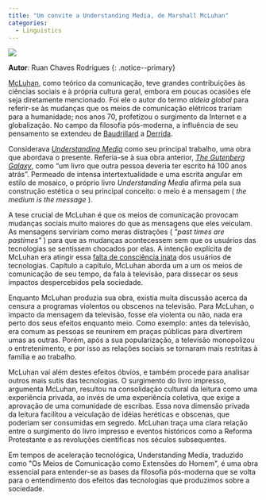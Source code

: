 ```yaml
---
title: "Um convite a Understanding Media, de Marshall McLuhan"
categories:
  - Linguistics
---
```


![](https://raw.githubusercontent.com/ruanchaves/ruanchaves.github.io/master/assets/images/mcluhan.jpg)

**Autor**: Ruan Chaves Rodrigues
{: .notice--primary}

[McLuhan](https://pt.wikipedia.org/wiki/Marshall_McLuhan), como teórico da comunicação, teve grandes contribuições às ciências sociais e à própria cultura geral, embora em poucas ocasiões ele seja diretamente 
mencionado. Foi ele o autor do termo *aldeia global* para referir-se às mudanças que os meios de comunicação elétricos trariam para a humanidade; nos anos 70, 
profetizou o surgimento da Internet e a globalização. No campo da filosofia pós-moderna, a influência de seu pensamento se extendeu de [Baudrillard](https://en.wikipedia.org/wiki/Hyperreality#Origins_and_usage) a [Derrida](https://en.wikipedia.org/wiki/Jacques_Derrida#Marshall_McLuhan).

Considerava *[Understanding Media](https://en.wikipedia.org/wiki/Understanding_Media)* como seu principal trabalho, uma obra que abordava o presente. Referia-se à sua obra anterior, *[The Gutenberg Galaxy](https://en.wikipedia.org/wiki/The_Gutenberg_Galaxy)*, 
como “um livro que outra pessoa deveria ter escrito há 100 anos atrás”. Permeado de intensa intertextualidade e uma escrita angular em estilo de mosaico, 
o próprio livro *Understanding Media* afirma pela sua construção estética o seu principal conceito: o meio é a mensagem ( *the medium is the message* ).

A tese crucial de McLuhan é que os meios de comunicação provocam mudanças sociais muito maiores do que as mensagens que eles veiculam. As mensagens serviriam como 
meras distrações ( *"past times are pastimes"* ) para que as mudanças acontecessem sem que os usuários das tecnologias se sentissem chocados por elas. A intenção 
explícita de McLuhan era atingir essa [falta de consciência inata](https://voegelinview.com/on-the-narcosis-of-narcissus/) dos usuários de tecnologias. Capítulo a capítulo, McLuhan aborda um a um os meios de comunicação de seu tempo, da fala à televisão, para dissecar os seus impactos despercebidos pela sociedade.

Enquanto McLuhan produzia sua obra, existia muita discussão acerca da censura a programas violentos ou obscenos na televisão. Para McLuhan, o impacto da mensagem da
televisão, fosse ela violenta ou não, nada era perto dos seus efeitos enquanto meio. Como exemplo: antes da televisão, era comum as pessoas se reunirem em praças 
públicas para divertirem umas as outras. Porém, após a sua popularização, a televisão monopolizou o entretenimento, e por isso as relações sociais se tornaram mais 
restritas à família e ao trabalho. 

McLuhan vai além destes efeitos óbvios, e também procede para analisar outros mais sutis das tecnologias. O surgimento do livro impresso, argumenta McLuhan, resultou 
na consolidação cultural da leitura como uma experiência privada, ao invés de uma experiência coletiva, que exige a aprovação de uma comunidade de escribas. Essa 
nova dimensão privada da leitura facilitou a veiculação de idéias heréticas e obscenas, que poderiam ser consumidas em segredo. McLuhan traça uma clara relação 
entre o surgimento do livro impresso e eventos históricos como a Reforma Protestante e as revoluções científicas nos séculos subsequentes.

Em tempos de aceleração tecnológica, Understanding Media, traduzido como "Os Meios de Comunicação como Extensões do Homem", é uma obra essencial para entender-se 
as bases da filosofia pós-moderna que se volta para o entendimento dos efeitos das tecnologias que produzimos sobre a sociedade.

